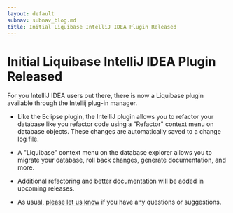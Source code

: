 ```yaml
---
layout: default
subnav: subnav_blog.md
title: Initial Liquibase IntelliJ IDEA Plugin Released
---
```

# Initial Liquibase IntelliJ IDEA Plugin Released

For you IntelliJ IDEA users out there, there is now a Liquibase plugin available through the Intellij plug-in manager.

- Like the Eclipse plugin, the IntelliJ plugin allows you to refactor your database like you refactor code using a "Refactor" context menu on database objects. These changes are automatically saved to a change log file.

- A "Liquibase" context menu on the database explorer allows you to migrate your database, roll back changes, generate documentation, and more.
- Additional refactoring and better documentation will be added in upcoming releases.
- As usual, <a href="https://www.liquibase.org/community/index.html">please let us know</a> if you have any questions or suggestions.
